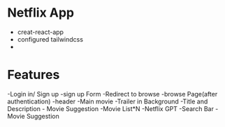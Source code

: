 # Netflix App
 
 - creat-react-app
 - configured tailwindcss
 -



 # Features
 -Login in/ Sign up
    -sign up Form
    -Redirect to browse
 -browse Page(after authentication)
    -header
    -Main movie
    -Trailer in Background
    -Title and Description
    - Movie Suggestion
        -Movie List*N
-Netflix GPT
    -Search Bar
    -Movie Suggestion